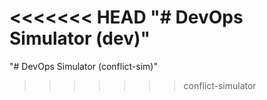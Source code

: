 <<<<<<< HEAD
"# DevOps Simulator (dev)" 
=======
"# DevOps Simulator (conflict-sim)" 
>>>>>>> conflict-simulator
